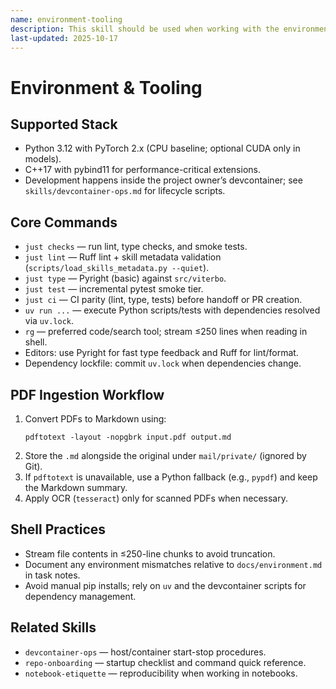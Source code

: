```yaml
---
name: environment-tooling
description: This skill should be used when working with the environment, CLI tooling, or PDF ingestion workflows.
last-updated: 2025-10-17
---
```


# Environment & Tooling

## Supported Stack

- Python 3.12 with PyTorch 2.x (CPU baseline; optional CUDA only in models).
- C++17 with pybind11 for performance-critical extensions.
- Development happens inside the project owner’s devcontainer; see `skills/devcontainer-ops.md` for lifecycle scripts.

## Core Commands

- `just checks` — run lint, type checks, and smoke tests.
- `just lint` — Ruff lint + skill metadata validation (`scripts/load_skills_metadata.py --quiet`).
- `just type` — Pyright (basic) against `src/viterbo`.
- `just test` — incremental pytest smoke tier.
- `just ci` — CI parity (lint, type, tests) before handoff or PR creation.
- `uv run ...` — execute Python scripts/tests with dependencies resolved via `uv.lock`.
- `rg` — preferred code/search tool; stream ≤250 lines when reading in shell.
 - Editors: use Pyright for fast type feedback and Ruff for lint/format.
 - Dependency lockfile: commit `uv.lock` when dependencies change.

## PDF Ingestion Workflow

1. Convert PDFs to Markdown using:
   ```
   pdftotext -layout -nopgbrk input.pdf output.md
   ```
2. Store the `.md` alongside the original under `mail/private/` (ignored by Git).
3. If `pdftotext` is unavailable, use a Python fallback (e.g., `pypdf`) and keep the Markdown summary.
4. Apply OCR (`tesseract`) only for scanned PDFs when necessary.

## Shell Practices

- Stream file contents in ≤250-line chunks to avoid truncation.
- Document any environment mismatches relative to `docs/environment.md` in task notes.
- Avoid manual pip installs; rely on `uv` and the devcontainer scripts for dependency management.

## Related Skills

- `devcontainer-ops` — host/container start-stop procedures.
- `repo-onboarding` — startup checklist and command quick reference.
- `notebook-etiquette` — reproducibility when working in notebooks.
